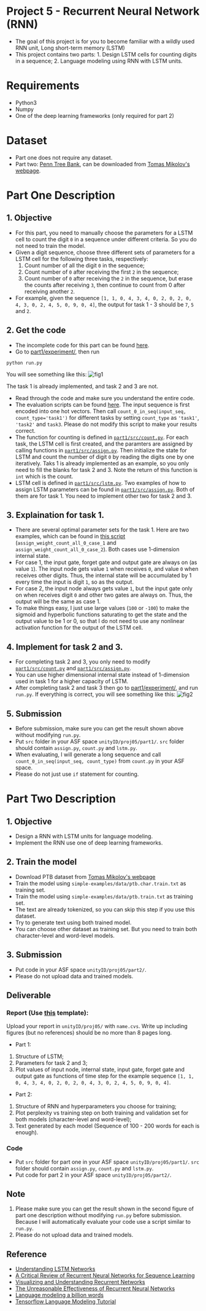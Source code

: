 # Project 5 - Recurrent Neural Network (RNN)

- The goal of this project is for you to become familiar with a wildly used RNN unit, Long short-term memory (LSTM)
- This project contains two parts: 1. Design LSTM cells for counting digits in a sequence; 2. Language modeling using RNN with LSTM units.

# Requirements
- Python3
- Numpy
- One of the deep learning frameworks (only required for part 2)

# Dataset
- Part one does not require any dataset.
- Part two: [Penn Tree Bank](https://catalog.ldc.upenn.edu/ldc99t42), can be downloaded from [Tomas Mikolov's webpage](http://www.fit.vutbr.cz/~imikolov/rnnlm/simple-examples.tgz).

# Part One Description 
## 1. Objective
- For this part, you need to manually choose the parameters for a LSTM cell to count the digit `0` in a sequence under different criteria. So you do not need to train the model.
- Given a digit sequence, choose three different sets of parameters for a LSTM cell for the following three tasks, respectively:
  1. Count number of all the digit `0` in the sequence;
  2. Count number of `0` after receiving the first `2` in the sequence;
  3. Count number of `0` after receiving the `2` in the sequence, but erase the counts after receiving `3`, then continue to count from 0 after receiving another `2`.
- For example, given the sequence `[1, 1, 0, 4, 3, 4, 0, 2, 0, 2, 0, 4, 3, 0, 2, 4, 5, 0, 9, 0, 4]`, the output for task 1 - 3 should be `7`, `5` and `2`.

## 2. Get the code
- The incomplete code for this part can be found [here](part1/).
- Go to [part1/experiment/](part1/experiment), then run
```
python run.py
```
You will see something like this:
![fig1](figs/fig1.png)

The task 1 is already implemented, and task 2 and 3 are not.

- Read through the code and make sure you understand the entire code. 
- The evaluation scripts can be found [here](part1/experiment/run.py). The input sequence is first encoded into one hot vectors. Then call `count_0_in_seq(input_seq, count_type='task1')` for different tasks by setting `count_type` as `'task1'`, `'task2'` and `task3`. Please do not modify this script to make your results correct.
- The function for counting is defined in [`part1/src/count.py`](part1/src/count.py). For each task, the LSTM cell is first created, and the paramters are assigned by calling functions in [`part1/src/assign.py`](part1/src/assign.py). Then initialize the state for LSTM and count the number of digit `0` by reading the digits one by one iteratively. Taks 1 is already implemented as an example, so you only need to fill the blanks for task 2 and 3. Note the return of this function is `int` which is the count.
- LSTM cell is defined in [`part1/src/lstm.py`](part1/src/lstm.py). Two examples of how to assign LSTM parameters can be found in [`part1/src/assign.py`](part1/src/assign.py). Both of them are for task 1. You need to implement other two for task 2 and 3.

## 3. Explaination for task 1.
- There are several optimal parameter sets for the task 1. Here are two examples, which can be found in [this script](part1/src/assign.py) (`assign_weight_count_all_0_case_1` and `assign_weight_count_all_0_case_2`). Both cases use 1-dimension internal state. 
- For case 1, the input gate, forget gate and output gate are always on (as value `1`). The input node gets value `1` when receives `0`, and value `0` when receives other digits. Thus, the internal state will be accumulated by 1 every time the input is digit `1`, so as the output.
- For case 2, the input node always gets value `1`, but the input gate only on when receives digit `0` and other two gates are always on. Thus, the output will be the same as case 1.
- To make things easy, I just use large values (`100` or `-100`) to make the sigmoid and hyperbolic functions saturating to get the state and the output value to be 1 or 0, so that I do not need to use any nonlinear activation function for the output of the LSTM cell.

## 4. Implement for task 2 and 3.
- For completing task 2 and 3, you only need to modify [`part1/src/count.py`](part1/src/count.py) and [`part1/src/assign.py`](part1/src/assign.py). 
- You can use higher dimensional internal state instead of 1-dimension used in task 1 for a higher capacity of LSTM.
- After completing task 2 and task 3 then go to [part1/experiment/](part1/experiment), and run `run.py`. If everything is correct, you will see something like this:
![fig2](figs/fig2.png)

## 5. Submission
- Before submission, make sure you can get the result shown above without modifying `run.py`.
- Put `src` folder in your ASF space `unityID/proj05/part1/`. `src` folder should contain `assign.py`, `count.py` and `lstm.py`.
- When evaluating, I will generate a long sequence and call `count_0_in_seq(input_seq, count_type)` from `count.py` in your ASF space.
- Please do not just use `if` statement for counting.

# Part Two Description 
## 1. Objective
- Design a RNN with LSTM units for language modeling.
- Implement the RNN use one of deep learning frameworks.

## 2. Train the model
- Download PTB dataset from [Tomas Mikolov's webpage](http://www.fit.vutbr.cz/~imikolov/rnnlm/simple-examples.tgz)
- Train the model using `simple-examples/data/ptb.char.train.txt` as training set. 
- Train the model using `simple-examples/data/ptb.train.txt` as training set.
- The text are already tokenized, so you can skip this step if you use this dataset.
- Try to generate text using both trained model.
- You can choose other dataset as training set. But you need to train both character-level and word-level models.

## 3. Submission
- Put code in your ASF space `unityID/proj05/part2/`. 
- Please do not upload data and trained models.


## Deliverable
### Report (Use [this](https://www.ieee.org/conferences/publishing/templates.html) template):
Upload your report in `unityID/proj05/` with `name.cvs`. Write up including figures (but no references) should be no more than 8 pages long.
- Part 1: 
1. Structure of LSTM;
2. Parameters for task 2 and 3;
3. Plot values of input node, internal state, input gate, forget gate and output gate as functions of time step for the example sequence `[1, 1, 0, 4, 3, 4, 0, 2, 0, 2, 0, 4, 3, 0, 2, 4, 5, 0, 9, 0, 4]`.
- Part 2:
1. Structure of RNN and hyperparameters you choose for training;
2. Plot perplexity vs training step on both training and validation set for both models (character-level and word-level); 
3. Text generated by each model (Sequence of 100 - 200 words for each is enough). 


### Code
- Put `src` folder for part one in your ASF space `unityID/proj05/part1/`. `src` folder should contain `assign.py`, `count.py` and `lstm.py`.
- Put code for part 2 in your ASF space `unityID/proj05/part2/`. 

## Note
1. Please make sure you can get the result shown in the second figure of part one description without modifying `run.py` before submission. Because I will automatically evaluate your code use a script similar to `run.py`. 
2. Please do not upload data and trained models. 

## Reference
- [Understanding LSTM Networks](http://colah.github.io/posts/2015-08-Understanding-LSTMs/)
- [A Critical Review of Recurrent Neural Networks for Sequence Learning](https://arxiv.org/abs/1506.00019)
- [Visualizing and Understanding Recurrent Networks](https://arxiv.org/abs/1506.02078)
- [The Unreasonable Effectiveness of Recurrent Neural Networks](http://karpathy.github.io/2015/05/21/rnn-effectiveness/)
- [Language modeling a billion words](http://torch.ch/blog/2016/07/25/nce.html)
- [Tensorflow Language Modeling Tutorial](https://www.tensorflow.org/tutorials/sequences/recurrent)
